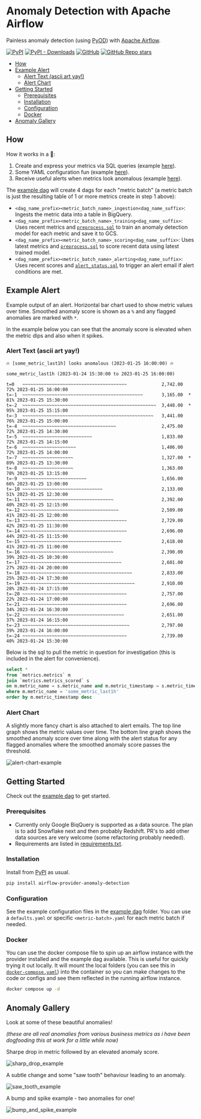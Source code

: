 # Anomaly Detection with Apache Airflow

Painless anomaly detection (using [PyOD](https://github.com/yzhao062/pyod)) with [Apache Airflow](https://airflow.apache.org/).

[![PyPI](https://img.shields.io/pypi/v/airflow-provider-anomaly-detection)](https://pypi.org/project/airflow-provider-anomaly-detection/)
[![PyPI - Downloads](https://img.shields.io/pypi/dm/airflow-provider-anomaly-detection)](https://pypi.org/project/airflow-provider-anomaly-detection/)
[![GitHub](https://img.shields.io/github/license/andrewm4894/airflow-provider-anomaly-detection)](https://github.com/andrewm4894/airflow-provider-anomaly-detection/blob/main/LICENSE)
[![GitHub Repo stars](https://img.shields.io/github/stars/andrewm4894/airflow-provider-anomaly-detection?style=social)](https://github.com/andrewm4894/airflow-provider-anomaly-detection/stargazers)

- [How](#how)
- [Example Alert](#example-alert)
  - [Alert Text (ascii art yay!)](#alert-text-ascii-art-yay)
  - [Alert Chart](#alert-chart)
- [Getting Started](#getting-started)
  - [Prerequisites](#prerequisites)
  - [Installation](#installation)
  - [Configuration](#configuration)
  - [Docker](#docker)
- [Anomaly Gallery](#anomaly-gallery)

## How

How it works in a 🌰:
1. Create and express your metrics via SQL queries (example [here](./airflow_anomaly_detection/example_dags/anomaly-detection-dag/sql/metrics/metrics_hourly.sql)).
1. Some YAML configuration fun (example [here](./airflow_anomaly_detection/example_dags/anomaly-detection-dag/config/metrics_hourly.yaml)).
1. Receive useful alerts when metrics look anomalous (example [here](#example-alert)).

The [example dag](/airflow_anomaly_detection/example_dags/anomaly-detection-dag/anomaly-detection-dag.py) will create 4 dags for each "metric batch" (a metric batch is just the resulting table of 1 or more metrics create in step 1 above):

- `<dag_name_prefix><metric_batch_name>_ingestion<dag_name_suffix>`: Ingests the metric data into a table in BigQuery.
- `<dag_name_prefix><metric_batch_name>_training<dag_name_suffix>`: Uses recent metrics and [`preprocess.sql`](/airflow_anomaly_detection/example_dags/anomaly-detection-dag/sql/preprocess.sql) to train an anomaly detection model for each metric and save it to GCS.
- `<dag_name_prefix><metric_batch_name>_scoring<dag_name_suffix>`: Uses latest metrics and [`preprocess.sql`](/airflow_anomaly_detection/example_dags/anomaly-detection-dag/sql/preprocess.sql) to score recent data using latest trained model.
- `<dag_name_prefix><metric_batch_name>_alerting<dag_name_suffix>`: Uses recent scores and [`alert_status.sql`](/airflow_anomaly_detection/example_dags/anomaly-detection-dag/sql/alert_status.sql) to trigger an alert email if alert conditions are met.

## Example Alert

Example output of an alert. Horizontal bar chart used to show metric values over time. 
Smoothed anomaly score is shown as a `%` and any flagged anomalies are marked with `*`.

In the example below you can see that the anomaly score is elevated when the metric dips and also when it spikes.

### Alert Text (ascii art yay!)

```
🔥 [some_metric_last1h] looks anomalous (2023-01-25 16:00:00) 🔥
```
```
some_metric_last1h (2023-01-24 15:30:00 to 2023-01-25 16:00:00)
                                                                                       
t=0   ~~~~~~~~~~~~~~~~~~~~~~~~~~~~~~~~~~~~~~~             2,742.00    72% 2023-01-25 16:00:00
t=-1  ~~~~~~~~~~~~~~~~~~~~~~~~~~~~~~~~~~~~~~~~~~~~~       3,165.00  * 81% 2023-01-25 15:30:00
t=-2  ~~~~~~~~~~~~~~~~~~~~~~~~~~~~~~~~~~~~~~~~~~~~~~~~~~  3,448.00  * 95% 2023-01-25 15:15:00
t=-3  ~~~~~~~~~~~~~~~~~~~~~~~~~~~~~~~~~~~~~~~~~~~~~~~~~   3,441.00    76% 2023-01-25 15:00:00
t=-4  ~~~~~~~~~~~~~~~~~~~~~~~~~~~~~~~~~~~                 2,475.00    72% 2023-01-25 14:30:00
t=-5  ~~~~~~~~~~~~~~~~~~~~~~~~~~                          1,833.00    72% 2023-01-25 14:15:00
t=-6  ~~~~~~~~~~~~~~~~~~~~                                1,406.00    72% 2023-01-25 14:00:00
t=-7  ~~~~~~~~~~~~~~~~~~~                                 1,327.00  * 89% 2023-01-25 13:30:00
t=-8  ~~~~~~~~~~~~~~~~~~~                                 1,363.00    78% 2023-01-25 13:15:00
t=-9  ~~~~~~~~~~~~~~~~~~~~~~~~                            1,656.00    66% 2023-01-25 13:00:00
t=-10 ~~~~~~~~~~~~~~~~~~~~~~~~~~~~~~                      2,133.00    51% 2023-01-25 12:30:00
t=-11 ~~~~~~~~~~~~~~~~~~~~~~~~~~~~~~~~~~                  2,392.00    40% 2023-01-25 12:15:00
t=-12 ~~~~~~~~~~~~~~~~~~~~~~~~~~~~~~~~~~~~                2,509.00    41% 2023-01-25 12:00:00
t=-13 ~~~~~~~~~~~~~~~~~~~~~~~~~~~~~~~~~~~~~~~             2,729.00    42% 2023-01-25 11:30:00
t=-14 ~~~~~~~~~~~~~~~~~~~~~~~~~~~~~~~~~~~~~~~             2,696.00    44% 2023-01-25 11:15:00
t=-15 ~~~~~~~~~~~~~~~~~~~~~~~~~~~~~~~~~~~~~               2,618.00    41% 2023-01-25 11:00:00
t=-16 ~~~~~~~~~~~~~~~~~~~~~~~~~~~~~~~~~~                  2,390.00    39% 2023-01-25 10:30:00
t=-17 ~~~~~~~~~~~~~~~~~~~~~~~~~~~~~~~~~~~~~               2,601.00    27% 2023-01-24 20:00:00
t=-18 ~~~~~~~~~~~~~~~~~~~~~~~~~~~~~~~~~~~~~~~~~           2,833.00    25% 2023-01-24 17:30:00
t=-19 ~~~~~~~~~~~~~~~~~~~~~~~~~~~~~~~~~~~~~~~~~~          2,910.00    28% 2023-01-24 17:15:00
t=-20 ~~~~~~~~~~~~~~~~~~~~~~~~~~~~~~~~~~~~~~~             2,757.00    22% 2023-01-24 17:00:00
t=-21 ~~~~~~~~~~~~~~~~~~~~~~~~~~~~~~~~~~~~~~~             2,696.00    34% 2023-01-24 16:30:00
t=-22 ~~~~~~~~~~~~~~~~~~~~~~~~~~~~~~~~~~~~~~              2,651.00    37% 2023-01-24 16:15:00
t=-23 ~~~~~~~~~~~~~~~~~~~~~~~~~~~~~~~~~~~~~~~~            2,797.00    39% 2023-01-24 16:00:00
t=-24 ~~~~~~~~~~~~~~~~~~~~~~~~~~~~~~~~~~~~~~~             2,739.00    40% 2023-01-24 15:30:00

```

Below is the sql to pull the metric in question for investigation (this is included in the alert for convenience).

```sql
select *
from `metrics.metrics` m
join `metrics.metrics_scored` s
on m.metric_name = s.metric_name and m.metric_timestamp = s.metric_timestamp
where m.metric_name = 'some_metric_last1h'
order by m.metric_timestamp desc
```

### Alert Chart

A slightly more fancy chart is also attached to alert emails. The top line graph shows the metric values over time. The bottom line graph shows the smoothed anomaly score over time along with the alert status for any flagged anomalies where the smoothed anomaly score passes the threshold.

![alert-chart-example](https://raw.githubusercontent.com/andrewm4894/airflow-provider-anomaly-detection/main/img/alert-chart-example.png)

## Getting Started

Check out the [example dag](https://github.com/andrewm4894/airflow-provider-anomaly-detection/tree/main/airflow_anomaly_detection/example_dags/anomaly-detection-dag/) to get started.

### Prerequisites

* Currently only Google BiqQuery is supported as a data source. The plan is to add Snowflake next and then probably Redshift. PR's to add other data sources are very welcome (some refactoring probably needed).
* Requirements are listed in [requirements.txt](requirements.txt).

### Installation

Install from [PyPI](https://pypi.org/project/airflow-provider-anomaly-detection/) as usual.

```bash
pip install airflow-provider-anomaly-detection
```

### Configuration

See the example configuration files in the [example dag](https://github.com/andrewm4894/airflow-provider-anomaly-detection/tree/main/airflow_anomaly_detection/example_dags/anomaly-detection-dag/config/) folder. You can use a `defaults.yaml` or specific `<metric-batch>.yaml` for each metric batch if needed.

### Docker

You can use the docker compose file to spin up an airflow instance with the provider installed and the example dag available. This is useful for quickly trying it out locally. It will mount the local folders (you can see this in [`docker-compose.yaml`](./docker-compose.yaml)) into the container so you can make changes to the code or configs and see them reflected in the running airflow instance.

```bash
docker compose up -d
```

## Anomaly Gallery

Look at some of these beautiful anomalies!

_(these are all real anomalies from various business metrics as i have been dogfooding this at work for a little while now)_

Sharpe drop in metric followed by an elevated anomaly score.

![sharp_drop_example](/img/sharp_drop_example.jpg)

A subtle change and some "saw tooth" behaviour leading to an anomaly.

![saw_tooth_example](/img/saw_tooth_example.jpg)

A bump and spike example - two anomalies for one!

![bump_and_spike_example](/img/bump_and_spike_example.jpg)
